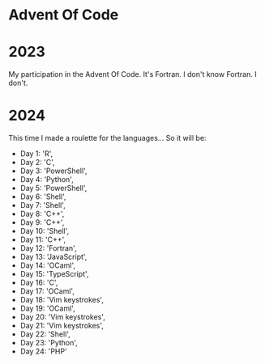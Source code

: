 Advent Of Code
===

2023
===
My participation in the Advent Of Code. It's Fortran. I don't know Fortran. I don't.


2024
===
This time I made a roulette for the languages... So it will be:
- Day 1: 'R',
- Day 2: 'C',
- Day 3: 'PowerShell',
- Day 4: 'Python',
- Day 5: 'PowerShell',
- Day 6: 'Shell',
- Day 7: 'Shell',
- Day 8: 'C++',
- Day 9: 'C++',
- Day 10: 'Shell',
- Day 11: 'C++',
- Day 12: 'Fortran',
- Day 13: 'JavaScript',
- Day 14: 'OCaml',
- Day 15: 'TypeScript',
- Day 16: 'C',
- Day 17: 'OCaml',
- Day 18: 'Vim keystrokes',
- Day 19: 'OCaml',
- Day 20: 'Vim keystrokes',
- Day 21: 'Vim keystrokes',
- Day 22: 'Shell',
- Day 23: 'Python',
- Day 24: 'PHP'
